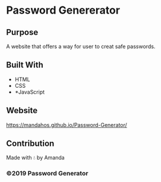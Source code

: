 # Password Genererator

## Purpose
A website that offers a way for user to creat safe passwords. 

## Built With
* HTML
* CSS
* *JavaScript

## Website
https://mandahos.github.io/Password-Generator/

## Contribution
Made with 💧 by Amanda

### ©️2019 Password Generator
